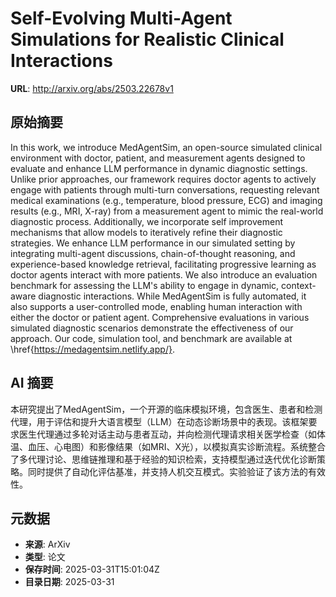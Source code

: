 # Self-Evolving Multi-Agent Simulations for Realistic Clinical Interactions

**URL**: http://arxiv.org/abs/2503.22678v1

## 原始摘要

In this work, we introduce MedAgentSim, an open-source simulated clinical
environment with doctor, patient, and measurement agents designed to evaluate
and enhance LLM performance in dynamic diagnostic settings. Unlike prior
approaches, our framework requires doctor agents to actively engage with
patients through multi-turn conversations, requesting relevant medical
examinations (e.g., temperature, blood pressure, ECG) and imaging results
(e.g., MRI, X-ray) from a measurement agent to mimic the real-world diagnostic
process. Additionally, we incorporate self improvement mechanisms that allow
models to iteratively refine their diagnostic strategies. We enhance LLM
performance in our simulated setting by integrating multi-agent discussions,
chain-of-thought reasoning, and experience-based knowledge retrieval,
facilitating progressive learning as doctor agents interact with more patients.
We also introduce an evaluation benchmark for assessing the LLM's ability to
engage in dynamic, context-aware diagnostic interactions. While MedAgentSim is
fully automated, it also supports a user-controlled mode, enabling human
interaction with either the doctor or patient agent. Comprehensive evaluations
in various simulated diagnostic scenarios demonstrate the effectiveness of our
approach. Our code, simulation tool, and benchmark are available at
\href{https://medagentsim.netlify.app/}.


## AI 摘要

本研究提出了MedAgentSim，一个开源的临床模拟环境，包含医生、患者和检测代理，用于评估和提升大语言模型（LLM）在动态诊断场景中的表现。该框架要求医生代理通过多轮对话主动与患者互动，并向检测代理请求相关医学检查（如体温、血压、心电图）和影像结果（如MRI、X光），以模拟真实诊断流程。系统整合了多代理讨论、思维链推理和基于经验的知识检索，支持模型通过迭代优化诊断策略。同时提供了自动化评估基准，并支持人机交互模式。实验验证了该方法的有效性。

## 元数据

- **来源**: ArXiv
- **类型**: 论文
- **保存时间**: 2025-03-31T15:01:04Z
- **目录日期**: 2025-03-31
